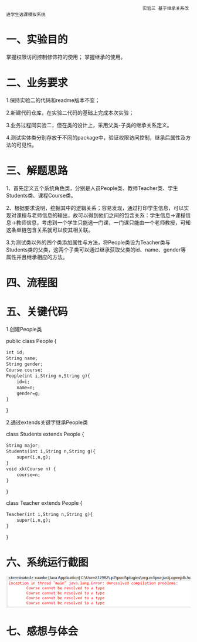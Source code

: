                                                         实验三 基于继承关系改进学生选课模拟系统
一、实验目的
====
掌握权限访问控制修饰符的使用；
掌握继承的使用。

二、业务要求
====
1.保持实验二的代码和readme版本不变；

2.新建代码仓库，在实验二代码的基础上完成本次实验；

3.业务过程同实验二，但在类的设计上，采用父类-子类的继承关系定义。

4.测试实体类分别存放于不同的package中，验证权限访问控制，继承后属性及方法的可见性。

三、解题思路
====
1、首先定义五个系统角色类，分别是人员People类、教师Teacher类、学生Students类、课程Course类。

2、根据要求说明，挖掘其中的逻辑关系；容易发现，通过打印学生信息，可以实现对课程与老师信息的输出，故可以得到他们之间的包含关系：学生信息→课程信息→教师信息，考虑到一个学生只能选一门课，一门课只能由一个老师教授，可知这条单链包含关系就可以使其相关联。

3.为测试类以外的四个类添加属性与方法，将People类设为Teacher类与Students类的父类，这两个子类可以通过继承获取父类的id、name、gender等属性并且继承相应的方法。

四、流程图
====

五、关键代码
====
1.创建People类

public class People {

	int id;
	String name;
	String gender;
	Course course;
	People(int i,String n,String g){
		id=i;
		name=n;
		gender=g;
	}
}

2.通过extends关键字继承People类

class Students extends People {

	String major;
	Students(int i,String n,String g){
		super(i,n,g);
	}
	void xk(Course n) {
		course=n;
	}
}

class Teacher extends People {

	Teacher(int i,String n,String g){
		super(i,n,g);
	}
}

六、系统运行截图
=====
![系统运行结果](https://github.com/Keefe1349/java/blob/main/%E5%AE%9E%E9%AA%8C%E4%B8%89%20%E7%BB%A7%E6%89%BF%E5%85%B3%E7%B3%BB/%E6%B5%8B%E8%AF%95%E7%BB%93%E6%9E%9C.png)

七、感想与体会
=====


